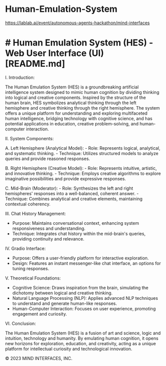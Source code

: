 # Human-Emulation-System

https://lablab.ai/event/autonomous-agents-hackathon/mind-interfaces

# # Human Emulation System (HES) - Web User Interface (UI) [README.md]

I. Introduction:

   The Human Emulation System (HES) is a groundbreaking artificial intelligence system designed to mimic human cognition by dividing thinking into logical and creative components. Inspired by the structure of the human brain, HES symbolizes analytical thinking through the left hemisphere and creative thinking through the right hemisphere. The system offers a unique platform for understanding and exploring multifaceted human intelligence, bridging technology with cognitive science, and has potential applications in education, creative problem-solving, and human-computer interaction.

II. System Components:

   A. Left Hemisphere (Analytical Model):
      - Role: Represents logical, analytical, and systematic thinking.
      - Technique: Utilizes structured models to analyze queries and provide reasoned responses.

   B. Right Hemisphere (Creative Model):
      - Role: Represents intuitive, artistic, and innovative thinking.
      - Technique: Employs creative algorithms to explore imaginative possibilities and provide expressive responses.

   C. Mid-Brain (Moderator):
      - Role: Synthesizes the left and right hemispheres' responses into a well-balanced, coherent answer.
      - Technique: Combines analytical and creative elements, maintaining contextual coherency.

III. Chat History Management:

   - Purpose: Maintains conversational context, enhancing system responsiveness and understanding.
   - Technique: Integrates chat history within the mid-brain's queries, providing continuity and relevance.

IV. Gradio Interface:

   - Purpose: Offers a user-friendly platform for interactive exploration.
   - Design: Features an instant messenger-like chat interface, an options for tuning responses.

V. Theoretical Foundations:

   - Cognitive Science: Draws inspiration from the brain, simulating the dichotomy between logical and creative thinking.
   - Natural Language Processing (NLP): Applies advanced NLP techniques to understand and generate human-like responses.
   - Human-Computer Interaction: Focuses on user experience, promoting engagement and curiosity.

VI. Conclusion:

   The Human Emulation System (HES) is a fusion of art and science, logic and intuition, technology and humanity. By emulating human cognition, it opens new horizons for exploration, education, and creativity, acting as a unique platform for intellectual curiosity and technological innovation.

© 2023 MIND INTERFACES, INC.
